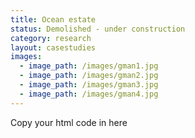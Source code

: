 ```yaml
---
title: Ocean estate
status: Demolished - under construction
category: research
layout: casestudies 
images:
  - image_path: /images/gman1.jpg
  - image_path: /images/gman2.jpg
  - image_path: /images/gman3.jpg
  - image_path: /images/gman4.jpg
---
```


Copy your html code in here
